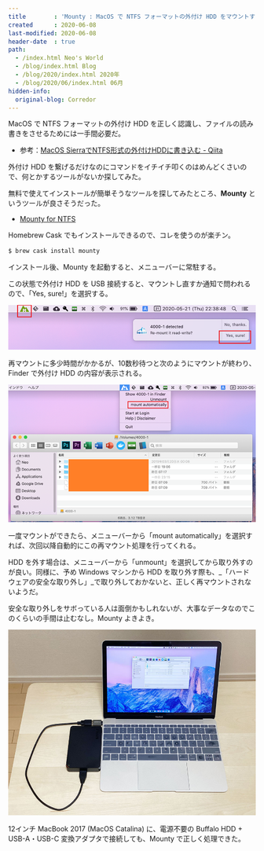 ```yaml
---
title        : 'Mounty : MacOS で NTFS フォーマットの外付け HDD をマウントする'
created      : 2020-06-08
last-modified: 2020-06-08
header-date  : true
path:
  - /index.html Neo's World
  - /blog/index.html Blog
  - /blog/2020/index.html 2020年
  - /blog/2020/06/index.html 06月
hidden-info:
  original-blog: Corredor
---
```


MacOS で NTFS フォーマットの外付け HDD を正しく認識し、ファイルの読み書きをさせるためには一手間必要だ。

- 参考：[MacOS SierraでNTFS形式の外付けHDDに書き込む - Qiita](https://qiita.com/amaebi/items/25471c4b494a252dfbde)

外付け HDD を繋げるだけなのにコマンドをイチイチ叩くのはめんどくさいので、何とかするツールがないか探してみた。

無料で使えてインストールが簡単そうなツールを探してみたところ、**Mounty** というツールが良さそうだった。

- [Mounty for NTFS](https://mounty.app/)

Homebrew Cask でもインストールできるので、コレを使うのが楽チン。

```bash
$ brew cask install mounty
```

インストール後、Mounty を起動すると、メニューバーに常駐する。

この状態で外付け HDD を USB 接続すると、マウントし直すか通知で問われるので、「Yes, sure!」を選択する。

![Mounty](08-02-01.png)

再マウントに多少時間がかかるが、10数秒待つと次のようにマウントが終わり、Finder で外付け HDD の内容が表示される。

![できたよ](08-02-02.png)

一度マウントができたら、メニューバーから「mount automatically」を選択すれば、次回以降自動的にこの再マウント処理を行ってくれる。

HDD を外す場合は、メニューバーから「unmount」を選択してから取り外すのが良い。同様に、予め Windows マシンから HDD を取り外す際も、_「ハードウェアの安全な取り外し」_で取り外しておかないと、正しく再マウントされないようだ。

安全な取り外しをサボっている人は面倒かもしれないが、大事なデータなのでこのくらいの手間は止むなし。Mounty よきよき。

![こんな風に](08-02-03.jpg)

12インチ MacBook 2017 (MacOS Catalina) に、電源不要の Buffalo HDD + USB-A・USB-C 変換アダプタで接続しても、Mounty で正しく処理できた。
